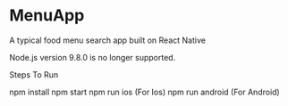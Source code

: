 # MenuApp
A typical food menu search app built on React Native  

Node.js version 9.8.0 is no longer supported.

Steps To Run

npm install
npm start
npm run ios (For Ios)
npm run android (For Android)
